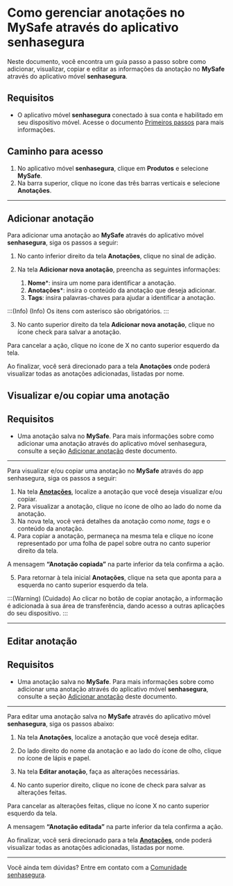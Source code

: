 # Como gerenciar anotações no MySafe através do aplicativo senhasegura

Neste documento, você encontra um guia passo a passo sobre como adicionar, visualizar, copiar e editar as informações da anotação no **MySafe** através do aplicativo móvel **senhasegura**.

## Requisitos

* O aplicativo móvel **senhasegura** conectado à sua conta e habilitado em seu dispositivo móvel. Acesse o documento [Primeiros passos](/v3-33/docs/pt/senhasegura-mobile-app-first-steps) para mais informações.

## Caminho para acesso

1. No aplicativo móvel **senhasegura**, clique em **Produtos** e selecione **MySafe**.
2. Na barra superior, clique no ícone das três barras verticais e selecione **Anotações**. 


***
## Adicionar anotação
Para adicionar uma anotação ao **MySafe** através do aplicativo móvel **senhasegura**, siga os passos a seguir:


1. No canto inferior direito da tela **Anotações**, clique no sinal de adição.

1. Na tela **Adicionar nova anotação**, preencha as seguintes informações:
    1. **Nome***: insira um nome para identificar a anotação.
    2. **Anotações***: insira o conteúdo da anotação que deseja adicionar.
    3. **Tags**: insira palavras-chaves para ajudar a identificar a anotação.


:::(Info) (Info)
Os itens com asterisco são obrigatórios.
:::

3. No canto superior direito da tela **Adicionar nova anotação**, clique no ícone check para salvar a anotação.

Para cancelar a ação, clique no ícone de X no canto superior esquerdo da tela.

Ao finalizar, você será direcionado para a tela **Anotações** onde poderá visualizar todas as anotações adicionadas, listadas por nome.


## Visualizar e/ou copiar uma anotação 

## Requisitos

* Uma anotação salva no **MySafe**. Para mais informações sobre como adicionar uma anotação através do aplicativo móvel senhasegura, consulte a seção [Adicionar anotação](/v3-33/docs/pt/senhasegura-mobile-app-how-to-manage-notes-in-mysafe#adicionar-anotação) deste documento.
***
Para visualizar e/ou copiar uma anotação no **MySafe** através do app senhasegura, siga os passos a seguir:

1. Na tela **[Anotações](/v3-33/docs/pt/senhasegura-mobile-app-mysafe-notes)**, localize a anotação que você deseja visualizar e/ou copiar.
2. Para visualizar a anotação, clique no ícone de olho ao lado do nome da anotação.
3. Na nova tela, você verá detalhes da anotação como *nome, tags* e o conteúdo da anotação.
4. Para copiar a anotação, permaneça na mesma tela e clique no ícone representado por uma folha de papel sobre outra no canto superior direito da tela.

A mensagem **“Anotação copiada”** na parte inferior da tela confirma a ação.



5. Para retornar à tela inicial **Anotações**, clique na seta que aponta para a esquerda no canto superior esquerdo da tela.

:::(Warning) (Cuidado)
Ao clicar no botão de copiar anotação, a informação é adicionada à sua área de transferência, dando acesso a outras aplicações do seu dispositivo.
:::
***

## Editar anotação
## Requisitos

* Uma anotação salva no **MySafe**. Para mais informações sobre como adicionar uma anotação através do aplicativo móvel **senhasegura**, consulte a seção [Adicionar anotação](/v3-33/docs/pt/senhasegura-mobile-app-how-to-manage-notes-in-mysafe#adicionar-anotação) deste documento.
***
Para editar uma anotação salva no **MySafe** através do aplicativo móvel **senhasegura**, siga os passos abaixo:

1. Na tela **Anotações**, localize a anotação que você deseja editar.

2. Do lado direito do nome da anotação e ao lado do ícone de olho, clique no ícone de lápis e papel.
3. Na tela **Editar anotação**, faça as alterações necessárias.
4. No canto superior direito, clique no ícone de check para salvar as alterações feitas.

Para cancelar as alterações feitas, clique no ícone X no canto superior esquerdo da tela.

A mensagem **“Anotação editada”** na parte inferior da tela confirma a ação.

Ao finalizar, você será direcionado para a tela **[Anotações](/v3-33/docs/pt/senhasegura-mobile-app-mysafe-notes)**, onde poderá visualizar todas as anotações adicionadas, listadas por nome.

***

Você ainda tem dúvidas? Entre em contato com a [Comunidade senhasegura](https://community.senhasegura.io/).





